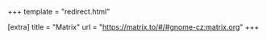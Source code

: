 +++
template = "redirect.html"

[extra]
title = "Matrix"
url = "https://matrix.to/#/#gnome-cz:matrix.org"
+++
